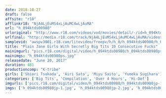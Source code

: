 ```yaml
---
date: 2018-10-27
draft: false
affsite: "r18"
afflinkr18: "NjA4LjEuMS4xLjAuMC4wLjAuMA"
url: "h_094ktds00980"
urloriginal: "http://www.r18.com/videos/vod/movies/detail/-/id=h_094ktds00980"
urlfinal: "http://media.r18.com/track/NjA4LjEuMS4xLjAuMC4wLjAuMA/videos/vod/movies/detail/-/id=h_094ktds00980"
samplevid: "awspv3001.r18.com/litevideo/freepv/h/h_0/h_094ktds00980/h_094ktds00980_dmb_w.mp4"
title: "Plain Jane Girls With Secretly Big Tits 10 Consecutive Fucks"
mainimgurl: "pics.r18.com/digital/video/h_094ktds00980/h_094ktds00980ps.jpg"
mainimgs: "h_094ktds00980ps.jpg"
releasedate: "June 20, 2017"
duration: 481
productioncomp: "K-tribe"
girls: ['Shiori Tsukada', 'Airi Sato', 'Miyu Saito', 'Yumeka Sugihara']
categories: ['Big Tits', 'Compilation', 'Over 4 Hours', 'Hi-Def']
imgurls: ['pics.r18.com/digital/video/h_094ktds00980/h_094ktds00980jp-1.jpg', 'pics.r18.com/digital/video/h_094ktds00980/h_094ktds00980jp-2.jpg', 'pics.r18.com/digital/video/h_094ktds00980/h_094ktds00980jp-3.jpg', 'pics.r18.com/digital/video/h_094ktds00980/h_094ktds00980jp-4.jpg', 'pics.r18.com/digital/video/h_094ktds00980/h_094ktds00980jp-5.jpg', 'pics.r18.com/digital/video/h_094ktds00980/h_094ktds00980jp-6.jpg', 'pics.r18.com/digital/video/h_094ktds00980/h_094ktds00980jp-7.jpg', 'pics.r18.com/digital/video/h_094ktds00980/h_094ktds00980jp-8.jpg', 'pics.r18.com/digital/video/h_094ktds00980/h_094ktds00980jp-9.jpg', 'pics.r18.com/digital/video/h_094ktds00980/h_094ktds00980jp-10.jpg', 'pics.r18.com/digital/video/h_094ktds00980/h_094ktds00980jp-11.jpg', 'pics.r18.com/digital/video/h_094ktds00980/h_094ktds00980jp-12.jpg', 'pics.r18.com/digital/video/h_094ktds00980/h_094ktds00980jp-13.jpg', 'pics.r18.com/digital/video/h_094ktds00980/h_094ktds00980jp-14.jpg', 'pics.r18.com/digital/video/h_094ktds00980/h_094ktds00980jp-15.jpg', 'pics.r18.com/digital/video/h_094ktds00980/h_094ktds00980jp-16.jpg', 'pics.r18.com/digital/video/h_094ktds00980/h_094ktds00980jp-17.jpg', 'pics.r18.com/digital/video/h_094ktds00980/h_094ktds00980jp-18.jpg', 'pics.r18.com/digital/video/h_094ktds00980/h_094ktds00980jp-19.jpg', 'pics.r18.com/digital/video/h_094ktds00980/h_094ktds00980jp-20.jpg']
imgs: ['h_094ktds00980jp-1.jpg', 'h_094ktds00980jp-2.jpg', 'h_094ktds00980jp-3.jpg', 'h_094ktds00980jp-4.jpg', 'h_094ktds00980jp-5.jpg', 'h_094ktds00980jp-6.jpg', 'h_094ktds00980jp-7.jpg', 'h_094ktds00980jp-8.jpg', 'h_094ktds00980jp-9.jpg', 'h_094ktds00980jp-10.jpg', 'h_094ktds00980jp-11.jpg', 'h_094ktds00980jp-12.jpg', 'h_094ktds00980jp-13.jpg', 'h_094ktds00980jp-14.jpg', 'h_094ktds00980jp-15.jpg', 'h_094ktds00980jp-16.jpg', 'h_094ktds00980jp-17.jpg', 'h_094ktds00980jp-18.jpg', 'h_094ktds00980jp-19.jpg', 'h_094ktds00980jp-20.jpg']
---
```

